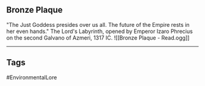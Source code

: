 ## Bronze Plaque
"The Just Goddess presides over us all. The future of the Empire rests in her even hands." The Lord's Labyrinth, opened by Emperor Izaro Phrecius on the second Galvano of Azmeri, 1317 IC.
![[Bronze Plaque - Read.ogg]]

---
## Tags
#EnvironmentalLore